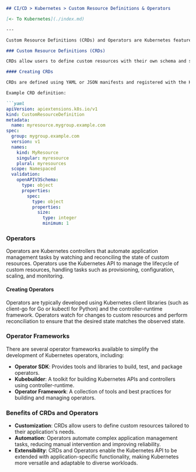 ```markdown
## CI/CD > Kubernetes > Custom Resource Definitions & Operators

[<- To Kubernetes](./index.md)

---

Custom Resource Definitions (CRDs) and Operators are Kubernetes features that enable users to extend the Kubernetes API and automate complex application management tasks.

### Custom Resource Definitions (CRDs)

CRDs allow users to define custom resources with their own schema and semantics, extending the Kubernetes API with application-specific objects. CRDs are used to create custom resources such as databases, message queues, machine learning models, and more.

#### Creating CRDs

CRDs are defined using YAML or JSON manifests and registered with the Kubernetes API server. The manifest specifies the custom resource's group, version, kind, and schema.

Example CRD definition:

```yaml
apiVersion: apiextensions.k8s.io/v1
kind: CustomResourceDefinition
metadata:
  name: myresource.mygroup.example.com
spec:
  group: mygroup.example.com
  version: v1
  names:
    kind: MyResource
    singular: myresource
    plural: myresources
  scope: Namespaced
  validation:
    openAPIV3Schema:
      type: object
      properties:
        spec:
          type: object
          properties:
            size:
              type: integer
              minimum: 1
```

### Operators

Operators are Kubernetes controllers that automate application management tasks by watching and reconciling the state of custom resources. Operators use the Kubernetes API to manage the lifecycle of custom resources, handling tasks such as provisioning, configuration, scaling, and monitoring.

#### Creating Operators

Operators are typically developed using Kubernetes client libraries (such as client-go for Go or kubectl for Python) and the controller-runtime framework. Operators watch for changes to custom resources and perform reconciliation to ensure that the desired state matches the observed state.

### Operator Frameworks

There are several operator frameworks available to simplify the development of Kubernetes operators, including:

- **Operator SDK**: Provides tools and libraries to build, test, and package operators.
- **Kubebuilder**: A toolkit for building Kubernetes APIs and controllers using controller-runtime.
- **Operator Framework**: A collection of tools and best practices for building and managing operators.

### Benefits of CRDs and Operators

- **Customization**: CRDs allow users to define custom resources tailored to their application's needs.
- **Automation**: Operators automate complex application management tasks, reducing manual intervention and improving reliability.
- **Extensibility**: CRDs and Operators enable the Kubernetes API to be extended with application-specific functionality, making Kubernetes more versatile and adaptable to diverse workloads.
